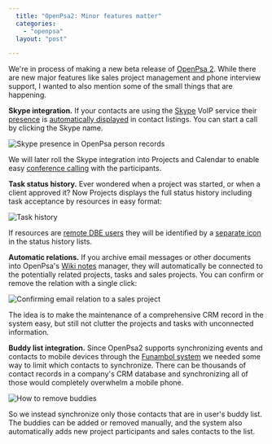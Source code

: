 ```yaml
---
  title: "OpenPsa2: Minor features matter"
  categories: 
    - "openpsa"
  layout: "post"

---
```

We're in process of making a new beta release of [OpenPsa 2][1]. While there are new major features like sales project management and phone interview support, I wanted to also mention some of the small things that are happening.

__Skype integration.__ If your contacts are using the [Skype][2] VoIP service their [presence][3] is [automatically displayed][4] in contact listings. You can start a call by clicking the Skype name.

![Skype presence in OpenPsa person records](https://s3.eu-central-1.amazonaws.com/bergie-iki-fi/openpsa2-business-card-skype.jpg)

We will later roll the Skype integration into Projects and Calendar to enable easy [conference calling][5] with the participants.

__Task status history.__ Ever wondered when a project was started, or when a client approved it? Now Projects displays the full status history including task acceptance by resources in easy format:

![Task history](https://s3.eu-central-1.amazonaws.com/bergie-iki-fi/openpsa2-task-history-ongoing.jpg)

If resources are [remote DBE users][6] they will be identified by a [separate icon][7] in the status history lists.

__Automatic relations.__ If you archive email messages or other documents into OpenPsa's [Wiki notes][8] manager, they will automatically be connected to the potentially related projects, tasks and sales projects. You can confirm or remove the relation with a single click:

![Confirming email relation to a sales project](https://s3.eu-central-1.amazonaws.com/bergie-iki-fi/openpsa2-related-email-confirmation.jpg)

The idea is to make the maintenance of a comprehensive CRM record in the system easy, but still not clutter the projects and tasks with unconnected information.

__Buddy list integration.__ Since OpenPsa2 supports synchronizing events and contacts to mobile devices through the [Funambol system][9] we needed some way to limit which contacts to synchronize. There can be thousands of contact records in a company's CRM database and synchronizing all of those would completely overwhelm a mobile phone.

![How to remove buddies](https://s3.eu-central-1.amazonaws.com/bergie-iki-fi/openpsa2-buddylist-management.jpg)

So we instead synchronize only those contacts that are in user's buddy list. The buddies can be added or removed manually, and the system also automatically adds new project participants and sales contacts to the list.

[1]: http://www.openpsa.org/
[2]: http://www.skype.com/
[3]: http://www.skype.com/share/buttons/status.html
[4]: http://share.skype.com/sites/en/2006/02/skypeweb_is_now_available.html
[5]: http://www.skypejournal.com/blog/archives/2005/04/conference_call_1.php
[6]: http://bergie.iki.fi/blog/how-openpsa-uses-dbe/
[7]: http://bergie.iki.fi/blog/prepare-to-be-synchronized/
[8]: http://www.midgard-project.org/documentation/net-nemein-wiki/
[9]: http://www.funambol.com/opensource/
